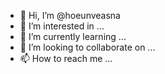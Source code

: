 - 👋 Hi, I’m @hoeunveasna
- 👀 I’m interested in ...
- 🌱 I’m currently learning ...
- 💞️ I’m looking to collaborate on ...
- 📫 How to reach me ...

<!---
hoeunveasna/hoeunveasna is a ✨ special ✨ repository because its `README.md` (this file) appears on your GitHub profile.
You can click the Preview link to take a look at your changes.
--->
